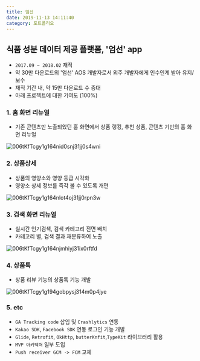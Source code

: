 ```yaml
---
title: 엄선
date: 2019-11-13 14:11:40
category: 포트폴리오
---
```


## 식품 성분 데이터 제공 플랫폼, '엄선' app

- `2017.09 ~ 2018.02` 재직
- 약 30만 다운로드의 '엄선' AOS 개발자로서 외주 개발자에게 인수인계 받아 유지/보수
- 재직 기간 내, 약 15만 다운로드 수 증대
- 아래 프로젝트에 대한 기여도 (100%)

### 1. 홈 화면 리뉴얼

- 기존 콘텐츠만 노출되었던 홈 화면에서 상품 랭킹, 추천 상품, 콘텐츠 기반의 홈 화면 리뉴얼

![006tKfTcgy1g164nid0snj31jj0s4wni](https://tva1.sinaimg.cn/large/006y8mN6gy1g85rd21mo6j31jj0s444y.jpg)

### 2. 상품상세

- 상품의 영양소와 영양 등급 시각화
- 영양소 상세 정보를 즉각 볼 수 있도록 개편

![006tKfTcgy1g164nlot4oj31jj0rpn3w](https://tva1.sinaimg.cn/large/006y8mN6gy1g85rcl6xs6j31jj0rpwj9.jpg)

### 3. 검색 화면 리뉴얼

- 실시간 인기검색, 검색 카테고리 전면 배치
- 카테고리 별, 검색 결과 재분류하여 노출

![006tKfTcgy1g164njmhiyj31ix0rftfd](https://tva1.sinaimg.cn/large/006y8mN6gy1g85rbzq01hj31ix0rfn1v.jpg)

### 4. 상품톡

- 상품 리뷰 기능의 상품톡 기능 개발

![006tKfTcgy1g194gobpysj314m0p4jye](https://tva1.sinaimg.cn/large/006y8mN6gy1g85rbfwgbfj314m0p4q80.jpg)

### 5. etc

- `GA Tracking code` 삽입 및 `Crashlytics` 연동
- `Kakao SDK`, `Facebook SDK` 연동 로그인 기능 개발
- `Glide`, `Retrofit`, `OkHttp`, `butterKnfit`,`TypeKit` 라이브러리 활용
- `MVP 아키텍쳐` 일부 도입
- `Push receiver GCM -> FCM` 교체
